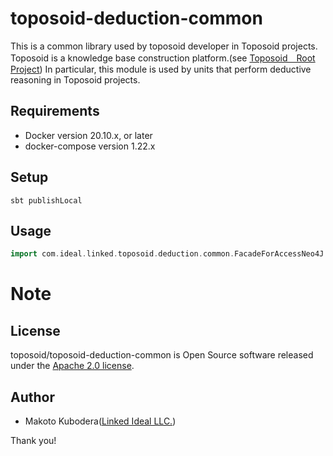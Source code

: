 # toposoid-deduction-common
This is a common library used by toposoid developer in Toposoid projects.
Toposoid is a knowledge base construction platform.(see [Toposoid　Root Project](https://github.com/toposoid/toposoid.git))
In particular, this module is used by units that perform deductive reasoning in Toposoid projects.

## Requirements
* Docker version 20.10.x, or later
* docker-compose version 1.22.x

## Setup
```bssh
sbt publishLocal
```
## Usage
```scala
import com.ideal.linked.toposoid.deduction.common.FacadeForAccessNeo4J._
```

# Note


## License
toposoid/toposoid-deduction-common is Open Source software released under the [Apache 2.0 license](https://www.apache.org/licenses/LICENSE-2.0.html).

## Author
* Makoto Kubodera([Linked Ideal LLC.](https://linked-ideal.com/))

Thank you!
